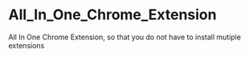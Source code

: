 # All_In_One_Chrome_Extension
All In One Chrome Extension, so that you do not have to install mutiple extensions
